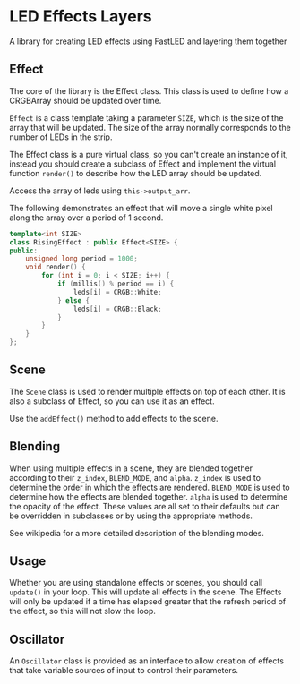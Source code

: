# LED Effects Layers

A library for creating LED effects using FastLED and layering them together

## Effect

The core of the library is the Effect class. This class is used to define how a CRGBArray should be updated over time. 

`Effect` is a class template taking a parameter `SIZE`, which is the size of the array that will be updated. The size of the array normally corresponds to the number of LEDs in the strip.

The Effect class is a pure virtual class, so you can't create an instance of it, instead you should create a subclass of Effect and implement the virtual function `render()` to describe how the LED array should be updated.

Access the array of leds using `this->output_arr`.

The following demonstrates an effect that will move a single white pixel along the array over a period of 1 second.

``` cpp
template<int SIZE>
class RisingEffect : public Effect<SIZE> {
public:
    unsigned long period = 1000;
    void render() {
        for (int i = 0; i < SIZE; i++) {
            if (millis() % period == i) {
                leds[i] = CRGB::White;
            } else {
                leds[i] = CRGB::Black;
            }
        }
    }
};
```

## Scene

The `Scene` class is used to render multiple effects on top of each other. It is also a subclass of Effect, so you can use it as an effect.

Use the `addEffect()` method to add effects to the scene. 

## Blending

When using multiple effects in a scene, they are blended together according to their `z_index`, `BLEND_MODE`, and `alpha`. `z_index` is used to determine the order in which the effects are rendered. `BLEND_MODE` is used to determine how the effects are blended together. `alpha` is used to determine the opacity of the effect. These values are all set to their defaults but can be overridden in subclasses or by using the appropriate methods.

See wikipedia for a more detailed description of the blending modes.


## Usage

Whether you are using standalone effects or scenes, you should call `update()` in your loop. This will update all effects in the scene. The Effects will only be updated if a time has elapsed greater that the refresh period of the effect, so this will not slow the loop.

## Oscillator

An `Oscillator` class is provided as an interface to allow creation of effects that take variable sources of input to control their parameters.

